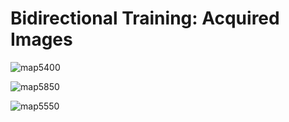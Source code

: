 # Bidirectional Training: Acquired Images
![map5400](https://github.com/mahzuzahfarbin/Phase-Aberration-Correction-Model/assets/117220797/70f8c1d8-7920-42bb-9929-cf7e511b75a1)

![map5850](https://github.com/mahzuzahfarbin/Phase-Aberration-Correction-Model/assets/117220797/9840abea-dd07-47ee-a806-ced75cd8f58d)

![map5550](https://github.com/mahzuzahfarbin/Phase-Aberration-Correction-Model/assets/117220797/baedd608-77ef-4cba-aa1f-78b0255f1751)

